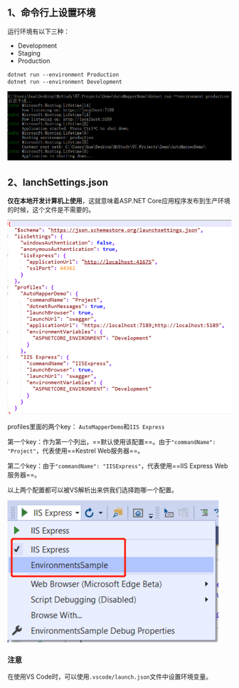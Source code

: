 ## 1、命令行上设置环境

运行环境有以下三种：

- Development
- Staging
- Production

```shell
dotnet run --environment Production
dotnet run --environment Development
```

![](..\99.截图\42.png)

## 2、lanchSettings.json

**仅在本地开发计算机上使用**，这就意味着ASP.NET Core应用程序发布到生产环境的时候，这个文件是不需要的。

![](..\99.截图\43.png)

profiles里面的两个key： `AutoMapperDemo`和`IIS Express`

第一个key：作为第一个列出，==默认使用该配置==。由于`"commandName": "Project"`，代表使用==Kestrel Web服务器==。

第二个key：由于`"commandName": "IISExpress"`，代表使用==IIS Express Web服务器==。

以上两个配置都可以被VS解析出来供我们选择跑哪一个配置。

 ![](..\99.截图\44.png)

### 注意

在使用VS Code时，可以使用`.vscode/launch.json`文件中设置环境变量。

